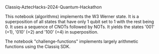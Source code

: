 Classiq-AztecHacks-2024-Quantum-Hackathon

This notebook (algorithms) implements the W3 Werner state.
It is a superposition of all states that have only 1 qubit
set to 1 with the rest being 0. It uses a sequence of CNOTs followed by NOTs. It yields the states '001' (=1), '010' (=2) and '100' (=4) in superposition.

The notebook "challenge-functions" implements largely arithmetic functions using the Classiq SDK.
